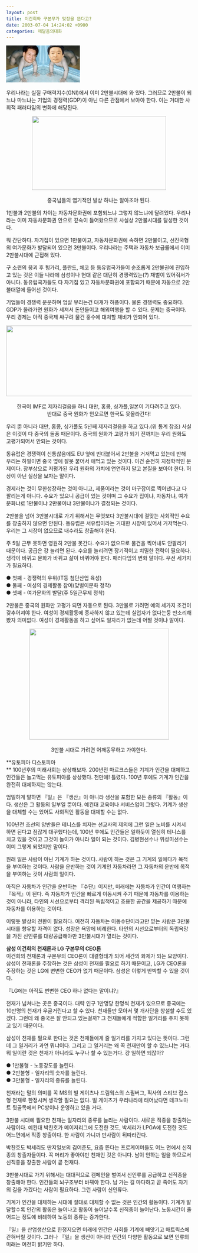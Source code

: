 ```yaml
---
layout: post
title: 이건희와 구본무가 맞장을 뜬다고?
date: 2003-07-04 14:24:02 +0900
categories: 깨달음의대화
---
```

<img src="./files/attach/images/198/276/001/1057296242.jpg" border="0" alt="" />  
  


우리나라는 실질 구매력지수(GNI)에서 이미 2만불시대에 와 있다. 그러므로 2만불이 되느냐 마느냐는 기업의 경쟁력(GDP)이 아닌 다른 관점에서 보아야 한다. 이는 거대한 사회적 패러다임의 변화에 해당된다. 

<p align="center">
  <img src="http://drkimz.com/technote/board/private/upimg/1057295255.jpg" width="364" height="200" border="0" />
</p>

<p align="center">
  중국넘들의 엽기적인 발상 하나는 알아조야 된다.
</p>

1만불과 2만불의 차이는 자동차문화권에 포함되느냐 그렇지 않느냐에 달려있다. 우리나라는 이미 자동차문화권 안으로 깊숙이 들어왔으므로 사실상 2만불시대를 달성한 것이다. 

뭐 간단하다. 자기집이 있으면 1만불이고, 자동차문화권에 속하면 2만불이고, 선진국형의 여가문화가 발달되어 있으면 3만불이다. 우리나라는 주택과 자동차 보급률에서 이미 2만불시대에 근접해 있다. 

구 소련의 붕괴 후 헝가리, 폴란드, 체코 등 동유럽국가들이 순조롭게 2만불권에 진입하고 있는 것은 이들 나라에 삼성이나 현대 같은 대단히 경쟁력있는(?) 재벌이 있어줘서가 아니다. 동유럽국가들도 다 자기집 있고 자동차문화권에 포함되기 때문에 자동으로 2만불대열에 들어선 것이다. 

기업들이 경쟁력 운운하며 엄살 부리는건 대개가 허풍이다. 물론 경쟁력도 중요하다. GDP가 올라가면 원화가 세져서 돈안들이고 해외여행을 할 수 있다. 문제는 중국이다. 우리 경제는 아직 중국제 싸구려 물건 홍수에 대처할 채비가 안되어 있다. 

<p align="center">
  <img src="http://drkimz.com/technote/board/private/upimg/1057291845.jpg" width="616" height="191" border="0" />
</p>

<p align="center">
  한국이 IMF로 제자리걸음을 하니 대만, 홍콩, 싱가폴,일본이 기다려주고 있다. <br />반대로 중국 원화가 안오르면 한국도 못올라간다!
</p>

우리 뿐 아니라 대만, 홍콩, 싱가폴도 5년째 제자리걸음을 하고 있다.(위 통계 참조) 사실은 이것이 다 중국의 돌풍 때문이다. 중국의 원화가 고평가 되기 전까지는 우리 원화도 고평가되어서 안되는 것이다. 

동유럽은 경쟁력이 신통찮음에도 EU 옆에 빈대붙어서 2만불을 거저먹고 있는데 반해 우리는 하필이면 중국 옆에 잘못 붙어서 애먹고 있는 것이다. 이건 순전히 지정학적인 문제이다. 장부상으로 저평가된 우리 원화의 가치에 연연하지 말고 본질을 보아야 한다. 허상이 아닌 실상을 보자는 말이다. 

경제라는 것이 무한성장하는 것이 아니고, 제품이라는 것이 마구잡이로 찍어낸다고 다 팔리는게 아니다. 수요가 있으니 공급이 있는 것이며 그 수요가 집이냐, 자동차냐, 여가문화냐로 1만불이냐 2만불이냐 3만불이냐가 결정되는 것이다. 

2만불을 넘어 3만불시대로 가기 위해서는 무엇보다 3만불시대에 걸맞는 사회적인 수요를 창출하지 않으면 안된다. 동유럽은 서유럽이라는 거대한 시장이 있어서 거저먹는다. 우리는 그 시장이 없으므로 내수라도 창출해야 한다. 

주 5일 근무 못하면 영원히 2만불 못간다. 수요가 없으므로 물건을 찍어내도 안팔리기 때문이다. 공급은 걍 늘리면 된다. 수요를 늘리려면 장기적이고 치밀한 전략이 필요하다. 생각이 바뀌고 문화가 바뀌고 삶이 바뀌어야 한다. 패러다임의 변화 말이다. 우선 세가지가 필요하다. 

● 첫째 - 경쟁력의 우위(IT등 첨단산업 육성)  
● 둘째 - 여성의 경제활동 참여(맞벌이문화 정착)  
● 셋째 - 여가문화의 발달(주 5일근무제 정착)

2만불은 중국의 원화만 고평가 되면 자동으로 된다. 3만불로 가려면 예의 세가지 조건이 갖추어져야 한다. 여성이 경제활동에 종사하지 않고 있는데 실업자가 없다는둥 딴소리해봤자 의미없다. 여성이 경제활동을 하고 싶어도 일자리가 없는데 어쩔 것이냐 말이다. 

<p align="center">
  <img src="http://drkimz.com/technote/board/private/upimg/1057295645.jpg" width="379" height="300" border="0" />
</p>

<p align="center">
  3만불 시대로 가려면 어깨동무하고 가야한다.
</p>

**유토피아 디스토피아  
** 100년후의 미래사회는 상상해보자. 200년전 마르크스들은 기계가 인간을 대체하고 인간들은 놀고먹는 유토피아를 상상했다. 천만에! 틀렸다. 100년 후에도 기계가 인간을 완전히 대체하지는 않는다. 

엄밀하게 말하면 『일』은 『생산』이 아니라 생산을 포함한 모든 종류의 『활동』이다. 생산은 그 활동의 일부일 뿐이다. 예컨대 교육이나 서비스업이 그렇다. 기계가 생산을 대체할 수는 있어도 사회적인 활동을 대체할 수는 없다. 

100년전 조선의 양반들은 테니스를 치자는 선교사의 제의에 그런 일은 노비를 시켜서 하면 된다고 점잖게 대꾸했다는데, 100년 후에도 인간들은 일하듯이 열심히 테니스를 치고 있을 것이고 그것이 놀이가 아니라 일이 되는 것이다. 김병현선수나 위성미선수는 이미 그렇게 되었지만 말이다. 

원래 일은 사람이 아닌 기계가 하는 것이다. 사람이 하는 것은 그 기계의 일에다가 목적을 부여하는 것이다. 사람을 운반하는 것이 기계인 자동차라면 그 자동차의 운반에 목적을 부여하는 것이 사람의 일이다. 

아직은 자동차가 인간을 운반하는 『수단』이지만, 미래에는 자동차가 인간이 여행하는 『목적』이 된다. 즉 자동차가 인간을 빠르게 이동시켜 주기 때문에 자동차를 이용하는 것이 아니라, 타인의 시선으로부터 격리된 독립적이고 조용한 공간을 제공하기 때문에 자동차를 이용하는 것이다. 

이렇듯 발상의 전환이 필요하다. 여전히 자동차는 이동수단이라고만 믿는 사람은 3만불시대를 향유할 자격이 없다. 성장은 욕망에 비례한다. 타인의 시선으로부터의 독립욕망을 가진 신인류를 대량공급해야만 3만불시대가 열리는 것이다. 

**삼성 이건희의 천재론과 LG 구본무의 CEO론**  
이건희의 천재론과 구본무의 CEO론이 대결형태가 되어 세간의 화제가 되는 모양이다. 삼성이 천재론을 주장하는 것은 삼성이 천재를 필요로 하기 때문이고, LG가 CEO론을 주장하는 것은 LG에 변변한 CEO가 없기 때문이다. 삼성은 이렇게 반박할 수 있을 것이다. 

『LG에는 아직도 변변한 CEO 하나 없다는 말이냐?』

천재가 넘쳐나는 곳은 중국이다. 대략 인구 1만명당 한명씩 천재가 있으므로 중국에는 10만명의 천재가 우글거린다고 할 수 있다. 천재들만 모아서 몇 개사단을 창설할 수도 있겠다. 그런데 왜 중국은 잘 안되고 있는걸까? 그 천재들에게 적합한 일거리를 주지 못하고 있기 때문이다. 

삼성이 천재를 필요로 한다는 것은 천재들에게 줄 일거리를 가지고 있다는 뜻이다. 그런데 그 일거리가 과연 뭐냐이다. 그리고 그 일거리는 왜 꼭 천재만이 할 수 있느냐는 거다. 뭐 일이란 것은 천재가 아니라도 누구나 할 수 있는거다. 걍 일하면 되잖아?

● 1만불형 - 노동강도를 늘린다.  
● 2만불형 - 일자리의 숫자를 늘린다.  
● 3만불형 - 일자리의 종류를 늘린다. 

천재라는 말의 의미를 꼭 MS의 빌 게이츠나 드림웍스의 스필버그, 픽사의 스티브 잡스형 천재로 한정시켜 생각할 필요는 없다. 빌 게이츠가 우리나라에 태어났다면 테크노마트 뒷골목에서 PC방이나 운영하고 있을 거다. 

3만불 시대에 필요한 천재는 일자리의 종류를 늘리는 사람이다. 새로운 직종을 창출하는 사람이다. 예컨대 박찬호가 메이저리그에 도전한 것도, 박세리가 LPGA에 도전한 것도 어느면에서 직종 창출이다. 한 사람이 가니까 만사람이 뒤따라간다.

박찬호도 박세리도 딴지일보의 김어준도, 요즘 뜬다는 프로게이머들도 어느 면에서 신직종의 창출자들이다. 꼭 머리가 좋아야만 천재인 것은 아니다. 남이 안하는 일을 하므로서 신직종을 창출한 사람이 곧 천재다. 

3만불시대로 가기 위해서는 대대적으로 캠페인을 벌여서 신인류를 공급하고 신직종을 창출해야 한다. 인간들의 뇌구조부터 바꿔야 한다. 남 가는 길 마다하고 곧 죽어도 자기의 길을 가겠다는 사람이 필요하다. 그런 사람이 신인류다. 

기계가 인간을 대체하는 시대에 절대로 대체할 수 없는 것은 인간의 활동이다. 기계가 발달할수록 인간의 활동은 늘어나고 활동이 늘어날수록 신직종이 늘어난다. 노동시간이 줄어드는 정도에 비례하여 노동의 종류는 증가한다. 

『일』을 산업생산으로 한정지으면 미래에 인간은 사회를 기계에 빼앗기고 매트릭스에 갇혀버릴 것이다. 그러나 『일』을 생산이 아니라 인간의 다양한 활동으로 보면 인류의 미래는 여전히 밝기만 하다.